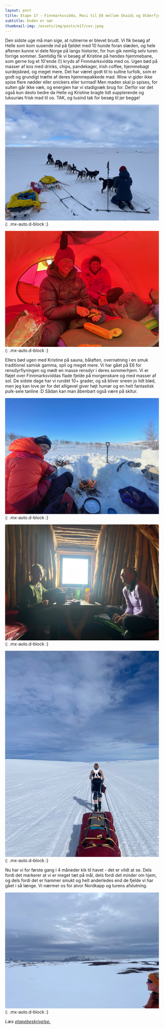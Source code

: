 ```yaml
---
layout: post
title: Etape 17 - Finnmarksvidda, Masi til E6 mellem Skaidi og Olderfjord
subtitle: Enden er nær
thumbnail-img: /assets/img/posts/e17/cov.jpeg
---
```


Den sidste uge må man sige, at rutinerne er blevet brudt. Vi fik besøg af Helle som kom susende ind på fjeldet med 10 hunde foran slæden, og hele aftenen kunne vi dele Norge på langs historier, for hun gik nemlig selv turen forrige sommer. Samtidig fik vi besøg af Kristine på hendes hjemmebane, som gerne tog et 10'ende (!) kryds af Finnmarksvidda med os. Ugen bød på masser af kos med drinks, chips, pandekager, irish coffee,  hjemmebagt surdejsbrød, og meget mere. Det har været godt til to sultne turfolk, som er godt og grundigt trætte af deres hjemmepakkede mad. Wow vi gider ikke spise flere nødder eller snickers eller turmad! Men maden skal jo spises, for sulten går ikke væk, og energien har vi stadigvæk brug for. Derfor var det også kun desto bedre da Helle og Kristine bragte lidt supplerende og luksuriøs frisk mad til os. TAK, og tusind tak for besøg til jer begge!

![Hunde](/assets/img/posts/e17/cov.jpeg){: .mx-auto.d-block :}

![Frisk mad](/assets/img/posts/e17/2.jpeg){: .mx-auto.d-block :}


Ellers bød ugen med Kristine på sauna, bålaften, overnatning i en smuk traditionel samisk gamma, spil og meget mere. Vi har gået på E6 for rensdyrflyningen og mødt en masse rensdyr i deres sommerhjem. Vi er fløjet over Finnmarksviddas flade fjelde på morgenskare og med masser af sol. De sidste dage har vi rundet 10+ grader, og så bliver sneen jo lidt blød, men jeg kan love jer for det alligevel giver højt humør og en helt fantastisk pulk-sele tanline :D Sådan kan man åbenbart også være på skitur. 

![Bål](/assets/img/posts/e17/3.jpeg){: .mx-auto.d-block :}

![Gamma](/assets/img/posts/e17/4.jpeg){: .mx-auto.d-block :}

![Tan](/assets/img/posts/e17/5.jpeg){: .mx-auto.d-block :}

Nu har vi for første gang i 4 måneder kik til havet - det er vildt at se. Dels fordi det markerer at vi er meget tæt på mål, dels fordi det minder om hjem, og dels fordi det er hammer smukt og helt anderledes end de fjelde vi har gået i så længe. Vi nærmer os for alvor Nordkapp og turens afslutning.


![Vand](/assets/img/posts/e17/6.jpeg){: .mx-auto.d-block :}

*Læs [etapebeskrivelse.](/rute/#finnmark)*